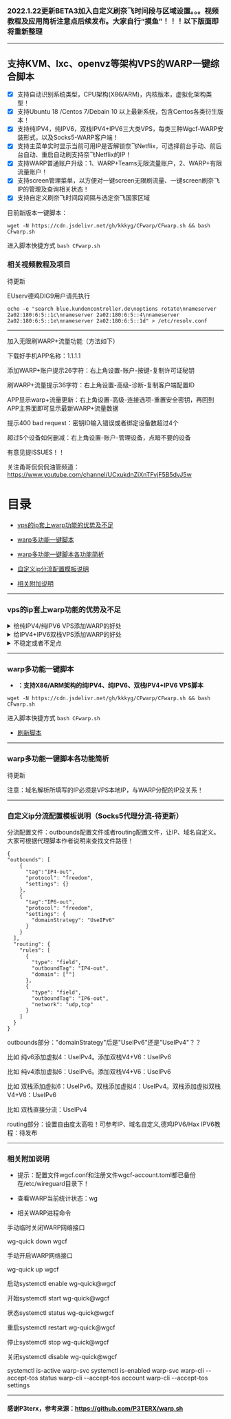 ### 2022.1.22更新BETA3加入自定义刷奈飞时间段与区域设置。。。视频教程及应用简析注意点后续发布。大家自行“摸鱼”！！！以下版面即将重新整理
----------------------------------------------------------------------------------------------------------------------

## 支持KVM、lxc、openvz等架构VPS的WARP一键综合脚本

- [x] 支持自动识别系统类型，CPU架构(X86/ARM)，内核版本，虚拟化架构类型！
- [x] 支持Ubuntu 18 /Centos 7/Debain 10 以上最新系统，包含Centos各类衍生版本！
- [x] 支持纯IPV4，纯IPV6，双栈IPV4+IPV6三大类VPS，每类三种Wgcf-WARP安装形式，以及Socks5-WARP客户端！
- [x] 支持主菜单实时显示当前可用IP是否解锁奈飞Netflix，可选择前台手动、前后台自动、重启自动刷支持奈飞Netflix的IP！
- [x] 支持WARP普通账户升级：1、WARP+Teams无限流量账户，2、WARP+有限流量账户！
- [x] 支持screen管理菜单，以方便对一键screen无限刷流量、一键screen刷奈飞IP的管理及查询相关状态！
- [x] 支持自定义刷奈飞时间段间隔与选定奈飞国家区域

目前新版本一键脚本：
```
wget -N https://cdn.jsdelivr.net/gh/kkkyg/CFwarp/CFwarp.sh && bash CFwarp.sh
```

进入脚本快捷方式 ```bash CFwarp.sh```


### 相关视频教程及项目

待更新 

EUserv德鸡DIG9用户请先执行

```
echo -e "search blue.kundencontroller.de\noptions rotate\nnameserver 2a02:180:6:5::1c\nnameserver 2a02:180:6:5::4\nnameserver 2a02:180:6:5::1e\nnameserver 2a02:180:6:5::1d" > /etc/resolv.conf
```
---------------------------------------------------------------------------------------------

加入无限刷WARP+流量功能（方法如下）

下载好手机APP名称：1.1.1.1

添加WARP+账户提示26字符：右上角设置-账户-按键-复制许可证秘钥

刷WARP+流量提示36字符：右上角设置-高级-诊断-复制客户端配置ID

APP显示warp+流量更新：右上角设置-高级-连接选项-重置安全密钥，再回到APP主界面即可显示最新WARP+流量数据

提示400 bad request：密钥ID输入错误或者绑定设备数超过4个

超过5个设备如何删减：右上角设置-账户-管理设备，点暗不要的设备

有意见提ISSUES！！

关注甬哥侃侃侃油管频道：https://www.youtube.com/channel/UCxukdnZiXnTFvjF5B5dvJ5w


# 目录

* [vps的ip套上warp功能的优势及不足](#vps的ip套上warp功能的优势及不足)

* [warp多功能一键脚本](#warp多功能一键脚本)

* [warp多功能一键脚本各功能简析](#warp多功能一键脚本各功能简析)

* [自定义ip分流配置模板说明](#自定义ip分流配置模板说明)

* [相关附加说明](#相关附加说明)

-----------------------------------------------------------------------------------------
### vps的ip套上warp功能的优势及不足

<details>
<summary>给纯IPV4/纯IPV6 VPS添加WARP的好处</summary>

```bash
1：使只有IPV4/IPV6的VPS获取访问IPV6/IPV4的能力，套上WARP的ip，变成双栈VPS！

2：基本能隐藏VPS的真实IP！

3：加速VPS到CloudFlare CDN节点访问速度！

4：避开原VPS的IP需要谷歌验证码问题！

5：原IPV4下，WARP的IPV6替代HE tunnelbroker IPV6的隧道代理方案，做IPV6 VPS跳板机代理更加稳定！
```
</details>

<details>
<summary>给IPV4+IPV6双栈VPS添加WARP的好处</summary>
    
```bash
1：基本能隐藏VPS的真实IP！

2：WARP分配的IPV4或者IPV6的IP段，都支持奈非Netflix流媒体，无视VPS原IP限制！

3：加速VPS到CloudFlare CDN节点访问速度！

4：避开原VPS的IP需要谷歌验证码问题！
```
</details>

<details>
<summary>不稳定或者不足点</summary>
    
```bash
1：warp的IP与原生IP在Youtube上速度对比，并不一定有优势，具体看网络环境！
    
2：warp的IP归属国家一般与原生IP一致，但可能会自动改变！

3：由于warp是虚拟的IP，类似宝塔面板等相关工具可能需要另外的设置，请自行谷歌。
```
</details>

-------------------------------------------------------------------------------------------------------
### warp多功能一键脚本

- **：支持X86/ARM架构的纯IPV4、纯IPV6、双栈IPV4+IPV6 VPS脚本**

```
wget -N https://cdn.jsdelivr.net/gh/kkkyg/CFwarp/CFwarp.sh && bash CFwarp.sh
```

进入脚本快捷方式 ```bash CFwarp.sh```

- [刷新脚本](https://purge.jsdelivr.net/gh/kkkyg/CFwarp/CFwarp.sh)

---------------------------------------------------------------------------------------------------

### warp多功能一键脚本各功能简析

待更新

注意：域名解析所填写的IP必须是VPS本地IP，与WARP分配的IP没关系！

------------------------------------------------------------------------------------------------------
### 自定义ip分流配置模板说明（Socks5代理分流-待更新）

分流配置文件：outbounds配置文件或者routing配置文件，让IP、域名自定义。大家可根据代理脚本作者说明来查找文件路径！

```
{ 
"outbounds": [
    {
      "tag":"IP4-out",
      "protocol": "freedom",
      "settings": {}
    },
    {
      "tag":"IP6-out",
      "protocol": "freedom",
      "settings": {
        "domainStrategy": "UseIPv6" 
      }
    }
  ],
  "routing": {
    "rules": [
      {
        "type": "field",
        "outboundTag": "IP4-out",
        "domain": [""] 
      },
      {
        "type": "field",
        "outboundTag": "IP6-out",
        "network": "udp,tcp" 
      }
    ]
  }
}
```

outbounds部分："domainStrategy"后是"UseIPv6"还是"UseIPv4"？？

比如 纯v6添加虚拟4：UseIPv4。添加双栈V4+V6：UseIPv6

比如 纯v4添加虚拟6：UseIPv6。添加双栈V4+V6：UseIPv6

比如 双栈添加虚拟6：UseIPv6。双栈添加虚拟4：UseIPv4。双栈添加虚拟双栈V4+V6：UseIPv6

比如 双栈直接分流：UseIPv4

routing部分：设置自由度太高啦！可参考IP、域名自定义,德鸡IPV6/Hax IPV6教程：待发布

----------------------------------------------------------------------------------------------

### 相关附加说明

- 提示：配置文件wgcf.conf和注册文件wgcf-account.toml都已备份在/etc/wireguard目录下！

- 查看WARP当前统计状态：wg

- 相关WARP进程命令

手动临时关闭WARP网络接口

wg-quick down wgcf

手动开启WARP网络接口

wg-quick up wgcf

启动systemctl enable wg-quick@wgcf

开始systemctl start wg-quick@wgcf

状态systemctl status wg-quick@wgcf

重启systemctl restart wg-quick@wgcf

停止systemctl stop wg-quick@wgcf

关闭systemctl disable wg-quick@wgcf

systemctl is-active warp-svc
systemctl is-enabled warp-svc
warp-cli --accept-tos status
warp-cli --accept-tos account
warp-cli --accept-tos settings

---------------------------------------------------------------------------------------------------------
#### 感谢P3terx，参考来源：https://github.com/P3TERX/warp.sh
